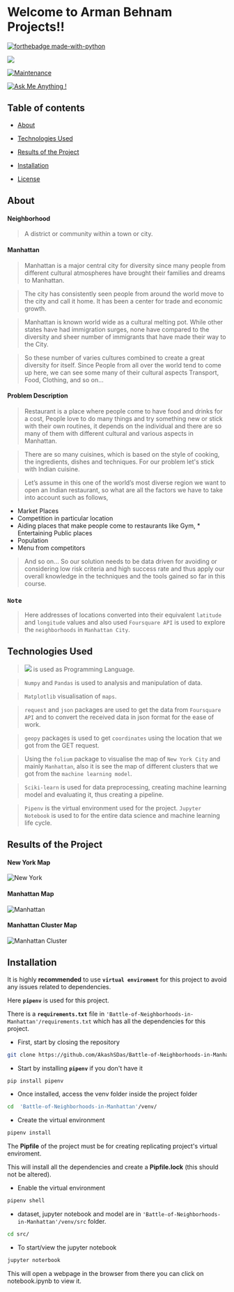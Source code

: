 
  

# Welcome to Arman Behnam Projects!!

  

  

[![forthebadge made-with-python](http://ForTheBadge.com/images/badges/made-with-python.svg)](https://www.python.org/)

  

[![](https://img.shields.io/badge/python-3.8-blue.svg)](https://www.python.org/downloads/release/python-380/)

  

[![Maintenance](https://img.shields.io/badge/Maintained%3F-yes-green.svg)](https://github.com/ArmanBehnam)

  

[![Ask Me Anything !](https://img.shields.io/badge/Ask%20me-anything-1abc9c.svg)](https://github.com/ArmanBehnam)

 
  

  

## Table of contents

  

  

*  [About](#about)

  

*  [Technologies Used](#technologies-used)

  

*  [Results of the Project](#results-of-the-project)

  

*  [Installation](#installation)
  

*  [License](#license)

  

  

## About


#### Neighborhood
>A district or community within a town or city.
  
#### Manhattan

> Manhattan is a major central city for diversity since many people from different cultural atmospheres have brought their families and dreams to Manhattan. 

>The city has consistently seen people from around the world move to the city and call it home. It has been a center for trade and economic growth. 

>Manhattan is known world wide as a cultural melting pot. While other states have had immigration surges, none have compared to the diversity and sheer number of immigrants that have made their way to the City. 

>So these number of varies cultures combined to create a great diversity for itself. Since People from all over the world tend to come up here, we can see some many of their cultural aspects Transport, Food, Clothing, and so on…  


#### Problem Description

>Restaurant is a place where people come to have food and drinks for a cost, People love to do many things and try something new or stick with their own routines, it depends on the individual and there are so many of them with different cultural and various aspects in Manhattan. 

>There are so many cuisines, which is based on the style of cooking, the ingredients, dishes and techniques. For our problem let's stick with Indian cuisine.

>Let’s assume in this one of the world’s most diverse region we want to open an Indian restaurant, so what are all the factors we have to take into account such as follows,
* Market Places
* Competition in particular location
* Aiding places that make people come to restaurants like Gym,  * Entertaining Public places
* Population
* Menu from competitors

>And so on… So our solution needs to be data driven for avoiding or considering low risk criteria and high success rate and thus apply our overall knowledge in the techniques and the tools gained so far in this course.


### **`Note`**
> Here addresses of locations converted into their equivalent `latitude` and `longitude` values and also used `Foursquare API` is used to explore the `neighborhoods` in `Manhattan City`.

## Technologies Used

  

> [![](https://img.shields.io/badge/python-3.8-blue.svg)](https://www.python.org/downloads/release/python-380/) is used as Programming Language.

  

> `Numpy` and `Pandas` is used to analysis and manipulation of data.

> `Matplotlib`  visualisation of `maps`.
  
 > `request` and `json` packages are used to get the data from `Foursquare API` and to convert the received data in json format for the ease of work.

> `geopy` packages is used to get `coordinates` using the location that we got from the GET request.

> Using the `folium` package to visualise the map of `New York City` and mainly `Manhattan`, also it is see the map of different clusters that we got from the `machine learning model`.

> `Sciki-learn` is used for data preprocessing, creating machine learning model and evaluating it, thus creating a pipeline.

 
> `Pipenv` is the virtual environment used for the project. `Jupyter Notebook` is used to for the entire data science and machine learning life cycle.

  

## Results of the Project

  

#### New York Map

![New York](https://github.com/AkashSDas/Battle-of-Neighborhoods-in-Manhattan/blob/master/project-results-images/New-York.png)

#### Manhattan Map

![Manhattan](https://github.com/AkashSDas/Battle-of-Neighborhoods-in-Manhattan/blob/master/project-results-images/Manhattan.png)

#### Manhattan Cluster Map

![Manhattan Cluster](https://github.com/AkashSDas/Battle-of-Neighborhoods-in-Manhattan/blob/master/project-results-images/Manhattan-Cluster.png)


## Installation

  

  

It is highly **recommended** to use **`virtual enviroment`** for this project to avoid any issues related to dependencies.

  

  

Here **`pipenv`** is used for this project.

  

  

There is a **`requirements.txt`** file in `'Battle-of-Neighborhoods-in-Manhattan'/requirements.txt` which has all the dependencies for this project.

  

  

- First, start by closing the repository

  

  

```bash
git clone https://github.com/AkashSDas/Battle-of-Neighborhoods-in-Manhattan
```

  

  

- Start by installing **`pipenv`** if you don't have it

  

```bash
pip install pipenv
```

  

  

- Once installed, access the venv folder inside the project folder

  

```bash
cd  'Battle-of-Neighborhoods-in-Manhattan'/venv/
```

  

  

- Create the virtual environment

  

```bash
pipenv install
```

  

The **Pipfile** of the project must be for creating replicating project's virtual enviroment.

  

  

This will install all the dependencies and create a **Pipfile.lock** (this should not be altered).

  

  

- Enable the virtual environment

  

```bash
pipenv shell
```

  

  

- dataset, jupyter notebook and model are in `'Battle-of-Neighborhoods-in-Manhattan'/venv/src` folder.

  

  

```bash
cd src/
```

  

  

- To start/view the jupyter notebook

  

```bash
jupyter noterbook
```

  

  

This will open a webpage in the browser from there you can click on notebook.ipynb to view it.


